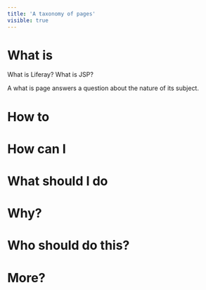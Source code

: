 ```yaml
---
title: 'A taxonomy of pages'
visible: true
---
```


# What is
What is Liferay?
What is JSP?

A what is page answers a question about the nature of its subject.

# How to

# How can I

# What should I do

# Why?

# Who should do this?

# More?

